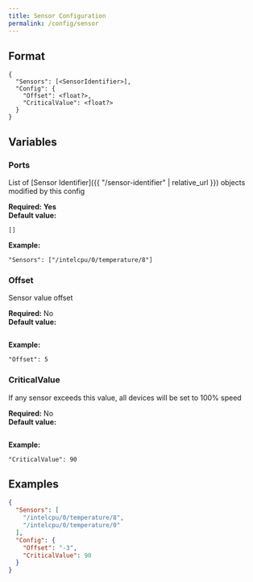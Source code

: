 ```yaml
---
title: Sensor Configuration
permalink: /config/sensor
---
```


## Format

~~~
{
  "Sensors": [<SensorIdentifier>],
  "Config": {
    "Offset": <float?>,
    "CriticalValue": <float?>
  }
}
~~~

## Variables

### Ports
<div class="variable-block" markdown="block">

List of [Sensor Identifier]({{ "/sensor-identifier" | relative_url }}) objects modified by this config

**Required:** **Yes**<br>
**Default value:**
~~~
[]
~~~
**Example:**
~~~
"Sensors": ["/intelcpu/0/temperature/8"]
~~~

</div>

### Offset
<div class="variable-block" markdown="block">

Sensor value offset

**Required:** No<br>
**Default value:**
~~~
~~~
**Example:**
~~~
"Offset": 5
~~~

</div>

### CriticalValue
<div class="variable-block" markdown="block">

If any sensor exceeds this value, all devices will be set to 100% speed

**Required:** No<br>
**Default value:**
~~~
~~~
**Example:**
~~~
"CriticalValue": 90
~~~

</div>

## Examples
~~~ json
{
  "Sensors": [
    "/intelcpu/0/temperature/8",
    "/intelcpu/0/temperature/0"
  ],
  "Config": {
    "Offset": "-3",
    "CriticalValue": 90
  }
}
~~~
